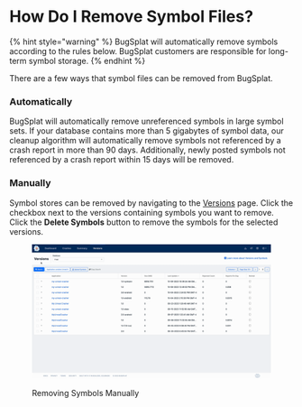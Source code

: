 # How Do I Remove Symbol Files?

{% hint style="warning" %}
BugSplat will automatically remove symbols according to the rules below. BugSplat customers are responsible for long-term symbol storage.
{% endhint %}

There are a few ways that symbol files can be removed from BugSplat.

### Automatically

BugSplat will automatically remove unreferenced symbols in large symbol sets. If your database contains more than 5 gigabytes of symbol data, our cleanup algorithm will automatically remove symbols not referenced by a crash report in more than 90 days. Additionally, newly posted symbols not referenced by a crash report within 15 days will be removed.

### Manually

Symbol stores can be removed by navigating to the [Versions](https://app.bugsplat.com/v2/versions) page. Click the checkbox next to the versions containing symbols you want to remove. Click the **Delete Symbols** button to remove the symbols for the selected versions.

<figure><img src="../../.gitbook/assets/output (1) (1) (1).gif" alt=""><figcaption><p>Removing Symbols Manually</p></figcaption></figure>
